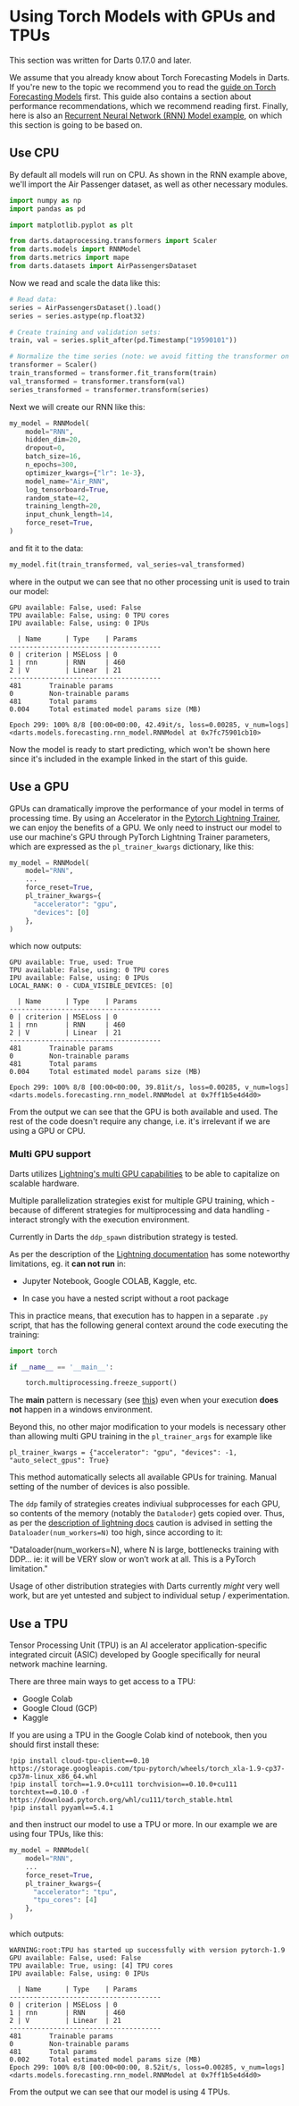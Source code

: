 # Using Torch Models with GPUs and TPUs
This section was written for Darts 0.17.0 and later.

We assume that you already know about Torch Forecasting Models in Darts. If you're new to the topic we recommend you to read the [guide on Torch Forecasting Models](https://unit8co.github.io/darts/userguide/torch_forecasting_models.html) first. This guide also contains a section about performance recommendations, which we recommend reading first. Finally, here is also an [Recurrent Neural Network (RNN) Model example](https://unit8co.github.io/darts/examples/04-RNN-examples.html), on which this section is going to be based on.

## Use CPU

By default all models will run on CPU. As shown in the RNN example above, we'll import the Air Passenger dataset, as well as other necessary modules.
```python
import numpy as np
import pandas as pd

import matplotlib.pyplot as plt

from darts.dataprocessing.transformers import Scaler
from darts.models import RNNModel
from darts.metrics import mape
from darts.datasets import AirPassengersDataset
```

Now we read and scale the data like this:

```python
# Read data:
series = AirPassengersDataset().load()
series = series.astype(np.float32)

# Create training and validation sets:
train, val = series.split_after(pd.Timestamp("19590101"))

# Normalize the time series (note: we avoid fitting the transformer on the validation set)
transformer = Scaler()
train_transformed = transformer.fit_transform(train)
val_transformed = transformer.transform(val)
series_transformed = transformer.transform(series)
```

Next we will create our RNN like this:
```python
my_model = RNNModel(
    model="RNN",
    hidden_dim=20,
    dropout=0,
    batch_size=16,
    n_epochs=300,
    optimizer_kwargs={"lr": 1e-3},
    model_name="Air_RNN",
    log_tensorboard=True,
    random_state=42,
    training_length=20,
    input_chunk_length=14,
    force_reset=True,
)
```

and fit it to the data:
```python
my_model.fit(train_transformed, val_series=val_transformed)
```

where in the output we can see that no other processing unit is used to train our model:
```
GPU available: False, used: False
TPU available: False, using: 0 TPU cores
IPU available: False, using: 0 IPUs

  | Name      | Type    | Params
--------------------------------------
0 | criterion | MSELoss | 0
1 | rnn       | RNN     | 460
2 | V         | Linear  | 21
--------------------------------------
481       Trainable params
0         Non-trainable params
481       Total params
0.004     Total estimated model params size (MB)

Epoch 299: 100% 8/8 [00:00<00:00, 42.49it/s, loss=0.00285, v_num=logs]
<darts.models.forecasting.rnn_model.RNNModel at 0x7fc75901cb10>
```

Now the model is ready to start predicting, which won't be shown here since it's included in the example linked in the start of this guide.

## Use a GPU
GPUs can dramatically improve the performance of your model in terms of processing time. By using an Accelerator in the [Pytorch Lightning Trainer](https://pytorch-lightning.readthedocs.io/en/stable/common/trainer.html#accelerator), we can enjoy the benefits of a GPU. We only need to instruct our model to use our machine's GPU through PyTorch Lightning Trainer parameters, which are expressed as the `pl_trainer_kwargs` dictionary, like this:

```python
my_model = RNNModel(
    model="RNN",
    ...
    force_reset=True,
    pl_trainer_kwargs={
      "accelerator": "gpu",
      "devices": [0]
    },
)
```

which now outputs:
```
GPU available: True, used: True
TPU available: False, using: 0 TPU cores
IPU available: False, using: 0 IPUs
LOCAL_RANK: 0 - CUDA_VISIBLE_DEVICES: [0]

  | Name      | Type    | Params
--------------------------------------
0 | criterion | MSELoss | 0
1 | rnn       | RNN     | 460
2 | V         | Linear  | 21
--------------------------------------
481       Trainable params
0         Non-trainable params
481       Total params
0.004     Total estimated model params size (MB)

Epoch 299: 100% 8/8 [00:00<00:00, 39.81it/s, loss=0.00285, v_num=logs]
<darts.models.forecasting.rnn_model.RNNModel at 0x7ff1b5e4d4d0>
```

From the output we can see that the GPU is both available and used. The rest of the code doesn't require any change, i.e. it's irrelevant if we are using a GPU or CPU.

### Multi GPU support

Darts utilizes [Lightning's multi GPU capabilities](https://pytorch-lightning.readthedocs.io/en/stable/accelerators/gpu_intermediate.html) to be able to capitalize on scalable hardware.

Multiple parallelization strategies exist for multiple GPU training, which - because of different strategies for multiprocessing and data handling - interact strongly with the execution environment.

Currently in Darts the `ddp_spawn` distribution strategy is tested.

As per the description of the [Lightning documentation](https://pytorch-lightning.readthedocs.io/en/stable/accelerators/gpu_intermediate.html#distributed-data-parallel-spawn) has some noteworthy limitations, eg. it __can not run__ in:

- Jupyter Notebook, Google COLAB, Kaggle, etc.

- In case you have a nested script without a root package

This in practice means, that execution has to happen in a separate `.py` script, that has the following general context around the code executing the training:

```python
import torch

if __name__ == '__main__':

    torch.multiprocessing.freeze_support()
```

The __main__ pattern is necessary (see [this](https://pytorch.org/docs/stable/notes/windows.html#multiprocessing-error-without-if-clause-protection)) even when your execution __does not__ happen in a windows environment.

Beyond this, no other major modification to your models is necessary other than allowing multi GPU training in the `pl_trainer_args` for example like

`pl_trainer_kwargs = {"accelerator": "gpu", "devices": -1, "auto_select_gpus": True}`

This method automatically selects all available GPUs for training. Manual setting of the number of devices is also possible.

The `ddp` family of strategies creates indiviual subprocesses for each GPU, so contents of the memory (notably the `Dataloder`) gets copied over. Thus, as per the [description of lightning docs](https://pytorch-lightning.readthedocs.io/en/stable/accelerators/gpu_intermediate.html#distributed-data-parallel) caution is advised in setting the `Dataloader(num_workers=N)` too high, since according to it:

"Dataloader(num_workers=N), where N is large, bottlenecks training with DDP… ie: it will be VERY slow or won’t work at all. This is a PyTorch limitation."

Usage of other distribution strategies with Darts currently _might_ very well work, but are yet untested and subject to individual setup / experimentation.

## Use a TPU

Tensor Processing Unit (TPU) is an AI accelerator application-specific integrated circuit (ASIC) developed by Google specifically for neural network machine learning.

There are three main ways to get access to a TPU:

* Google Colab
* Google Cloud (GCP)
* Kaggle

If you are using a TPU in the Google Colab kind of notebook, then you should first install these:
```
!pip install cloud-tpu-client==0.10 https://storage.googleapis.com/tpu-pytorch/wheels/torch_xla-1.9-cp37-cp37m-linux_x86_64.whl
!pip install torch==1.9.0+cu111 torchvision==0.10.0+cu111 torchtext==0.10.0 -f https://download.pytorch.org/whl/cu111/torch_stable.html
!pip install pyyaml==5.4.1
```

and then instruct our model to use a TPU or more. In our example we are using four TPUs, like this:
```python
my_model = RNNModel(
    model="RNN",
    ...
    force_reset=True,
    pl_trainer_kwargs={
      "accelerator": "tpu",
      "tpu_cores": [4]
    },
)
```

which outputs:
```
WARNING:root:TPU has started up successfully with version pytorch-1.9
GPU available: False, used: False
TPU available: True, using: [4] TPU cores
IPU available: False, using: 0 IPUs

  | Name      | Type    | Params
--------------------------------------
0 | criterion | MSELoss | 0
1 | rnn       | RNN     | 460
2 | V         | Linear  | 21
--------------------------------------
481       Trainable params
0         Non-trainable params
481       Total params
0.002     Total estimated model params size (MB)
Epoch 299: 100% 8/8 [00:00<00:00, 8.52it/s, loss=0.00285, v_num=logs]
<darts.models.forecasting.rnn_model.RNNModel at 0x7ff1b5e4d4d0>
```

From the output we can see that our model is using 4 TPUs.
